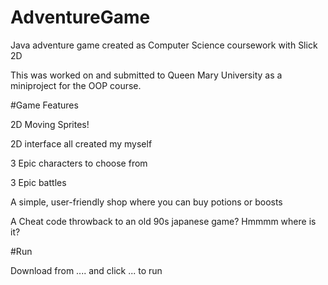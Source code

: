 # AdventureGame
Java adventure game created as Computer Science coursework with Slick 2D

This was worked on and submitted to Queen Mary University as a miniproject for the OOP course.


#Game Features

2D Moving Sprites!

2D interface all created my myself

3 Epic characters to choose from

3 Epic battles

A simple, user-friendly shop where you can buy potions or boosts

A Cheat code throwback to an old 90s japanese game? Hmmmm where is it?


#Run 

Download from .... and click ... to run


